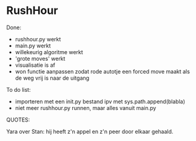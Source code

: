 # RushHour

Done:
+ rushhour.py werkt
+ main.py werkt
+ willekeurig algoritme werkt
+ 'grote moves' werkt
+ visualisatie is af
+ won functie aanpassen zodat rode autotje een forced move maakt als de weg vrij is naar de uitgang

To do list:

+ importeren met een init.py bestand ipv met sys.path.append(blabla)
+ niet meer rushhour.py runnen, maar alles vanuit main.py

QUOTES:

Yara over Stan: hij heeft z'n appel en z'n peer door elkaar gehaald.
